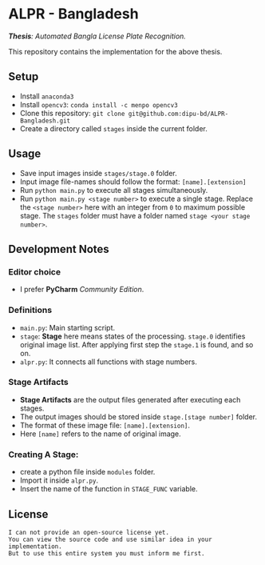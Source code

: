 # ALPR - Bangladesh

***Thesis**: Automated Bangla License Plate Recognition.*

This repository contains the implementation for the above thesis.


## Setup 
- Install `anaconda3`
- Install `opencv3`: `conda install -c menpo opencv3` 
- Clone this repository: `git clone git@github.com:dipu-bd/ALPR-Bangladesh.git`
- Create a directory called `stages` inside the current folder.


## Usage 
- Save input images inside `stages/stage.0` folder.
- Input image file-names should follow the format: `[name].[extension]`
- Run `python main.py` to execute all stages simultaneously.
- Run `python main.py <stage number>` to execute a single stage.
Replace the `<stage number>` here with an integer from `0` to maximum possible stage.
The `stages` folder must have a folder named `stage <your stage number>`.


## Development Notes

### Editor choice
- I prefer **PyCharm** *Community Edition*.

### Definitions
- `main.py`: Main starting script.
- `stage`: **Stage** here means states of the processing.
`stage.0` identifies original image list.
 After applying first step the `stage.1` is found, and so on.
- `alpr.py`: It connects all functions with stage numbers.

### Stage Artifacts
- **Stage Artifacts** are the output files generated after executing each stages.
- The output images should be stored inside `stage.[stage number]` folder.
- The format of these image file: `[name].[extension]`. 
- Here `[name]` refers to the name of original image.

### Creating A Stage:
- create a python file inside `modules` folder. 
- Import it inside `alpr.py`.
- Insert the name of the function in `STAGE_FUNC` variable.



## License 
    I can not provide an open-source license yet. 
    You can view the source code and use similar idea in your implementation.
    But to use this entire system you must inform me first.
